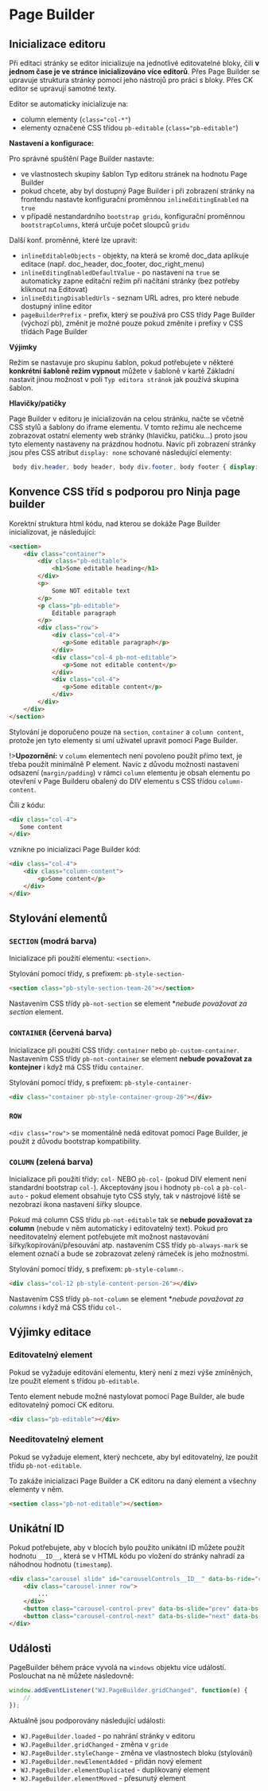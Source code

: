 # Page Builder

## Inicializace editoru

Při editaci stránky se editor inicializuje na jednotlivé editovatelné bloky, čili **v jednom čase je ve stránce inicializováno více editorů**. Přes Page Builder se upravuje struktura stránky pomocí jeho nástrojů pro práci s bloky. Přes CK editor se upravují samotné texty.

Editor se automaticky inicializuje na:
- column elementy (`class="col-*"`)
- elementy označené CSS třídou `pb-editable` (`class="pb-editable"`)

**Nastavení a konfigurace:**

Pro správné spuštění Page Builder nastavte:
- ve vlastnostech skupiny šablon Typ editoru stránek na hodnotu Page Builder
- pokud chcete, aby byl dostupný Page Builder i při zobrazení stránky na frontendu nastavte konfigurační proměnnou `inlineEditingEnabled` na `true`
- v případě nestandardního `bootstrap gridu`, konfigurační proměnnou `bootstrapColumns`, která určuje počet sloupců `gridu`

Další konf. proměnné, které lze upravit:
- `inlineEditableObjects` - objekty, na která se kromě doc\_data aplikuje editace (např. doc\_header, doc\_footer, doc\_right\_menu)
- `inlineEditingEnabledDefaultValue` - po nastavení na `true` se automaticky zapne editační režim při načítání stránky (bez potřeby kliknout na Editovat)
- `inlineEditingDisabledUrls` - seznam URL adres, pro které nebude dostupný inline editor
- `pageBuilderPrefix` - prefix, který se používá pro CSS třídy Page Builder (výchozí pb), změnit je možné pouze pokud změníte i prefixy v CSS třídách Page Builder

**Výjimky**

Režim se nastavuje pro skupinu šablon, pokud potřebujete v některé **konkrétní šabloně režim vypnout** můžete v šabloně v kartě Základní nastavit jinou možnost v poli `Typ editora stránok` jak používá skupina šablon.

**Hlavičky/patičky**

Page Builder v editoru je inicializován na celou stránku, načte se včetně CSS stylů a šablony do iframe elementu. V tomto režimu ale nechceme zobrazovat ostatní elementy web stránky (hlavičku, patičku...) proto jsou tyto elementy nastaveny na prázdnou hodnotu. Navíc při zobrazení stránky jsou přes CSS atribut `display: none` schované následující elementy:

```css
 body div.header, body header, body div.footer, body footer { display: none; }
```

## Konvence CSS tříd s podporou pro Ninja page builder

Korektní struktura html kódu, nad kterou se dokáže Page Builder inicializovat, je následující:

```html
<section>
    <div class="container">
        <div class="pb-editable">
            <h1>Some editable heading</h1>
        </div>
        <p>
            Some NOT editable text
        </p>
        <p class="pb-editable">
            Editable paragraph
        </p>
        <div class="row">
            <div class="col-4">
               <p>Some editable paragraph</p>
            </div>
            <div class="col-4 pb-not-editable">
               <p>Some not editable content</p>
            </div>
            <div class="col-4">
               <p>Some editable content</p>
            </div>
        </div>
    </div>
</section>
```

Stylování je doporučeno pouze na `section`, `container` a `column content`, protože jen tyto elementy si umí uživatel upravit pomocí Page Builder.

!>**Upozornění:** v `column` elementech není povoleno použít přímo text, je třeba použít minimálně P element. Navíc z důvodu možnosti nastavení odsazení (`margin/padding`) v rámci `column` elementu je obsah elementu po otevření v Page Builderu obalený do DIV elementu s CSS třídou `column-content`.

Čili z kódu:

```html
<div class="col-4">
   Some content
</div>
```

vznikne po inicializaci Page Builder kód:

```html
<div class="col-4">
    <div class="column-content">
        <p>Some content</p>
    </div>
</div>
```

## Stylování elementů

### `SECTION` (modrá barva)

Inicializace při použití elementu: `<section>`.

Stylování pomocí třídy, s prefixem: `pb-style-section-`

```html
<section class="pb-style-section-team-26"></section>
```

Nastavením CSS třídy `pb-not-section` se element \**nebude považovat za section* element.

### `CONTAINER` (červená barva)

Inicializace při použití CSS třídy: `container` nebo `pb-custom-container`. Nastavením CSS třídy `pb-not-container` se element **nebude považovat za kontejner** i když má CSS třídu `container`.

Stylování pomocí třídy, s prefixem: `pb-style-container-`

```html
<div class="container pb-style-container-group-26"></div>
```

### `ROW`

`<div class="row">` se momentálně nedá editovat pomocí Page Builder, je použit z důvodu bootstrap kompatibility.

### `COLUMN` (zelená barva)

Inicializace při použití třídy: `col-` NEBO `pb-col-` (pokud DIV element není standardní bootstrap `col-`). Akceptovány jsou i hodnoty `pb-col` a `pb-col-auto` - pokud element obsahuje tyto CSS styly, tak v nástrojové liště se nezobrazí ikona nastavení šířky sloupce.

Pokud má column CSS třídu `pb-not-editable` tak se **nebude považovat za column** (nebude v něm automaticky i editovatelný text). Pokud pro needitovatelný element potřebujete mít možnost nastavování šířky/kopírování/přesouvání atp. nastavením CSS třídy `pb-always-mark` se element označí a bude se zobrazovat zelený rámeček is jeho možnostmi.

Stylování pomocí třídy, s prefixem: `pb-style-column-`.

```html
<div class="col-12 pb-style-content-person-26"></div>
```

Nastavením CSS třídy `pb-not-column` se element \**nebude považovat za columns* i když má CSS třídu `col-`.

## Výjimky editace

### Editovatelný element

Pokud se vyžaduje editování elementu, který není z mezi výše zmíněných, lze použít element s třídou `pb-editable`.

Tento element nebude možné nastylovat pomocí Page Builder, ale bude editovatelný pomocí CK editoru.

```html
<div class="pb-editable"></div>
```

### Needitovatelný element

Pokud se vyžaduje element, který nechcete, aby byl editovatelný, lze použít třídu `pb-not-editable`.

To zakáže inicializaci Page Builder a CK editoru na daný element a všechny elementy v něm.

```html
<section class="pb-not-editable"></section>
```

## Unikátní ID

Pokud potřebujete, aby v blocích bylo použito unikátní ID můžete použít hodnotu `__ID__`, která se v HTML kódu po vložení do stránky nahradí za náhodnou hodnotu (`timestamp`).

```html
<div class="carousel slide" id="carouselControls__ID__" data-bs-ride="carousel">
    <div class="carousel-inner row">
        ...
    </div>
    <button class="carousel-control-prev" data-bs-slide="prev" data-bs-target="#carouselControls__ID__" type="button"></button>
    <button class="carousel-control-next" data-bs-slide="next" data-bs-target="#carouselControls__ID__" type="button"></button>
</div>
```

## Události

PageBuilder během práce vyvolá na `windows` objektu více událostí. Poslouchat na ně můžete následovně:

```javascript
window.addEventListener("WJ.PageBuilder.gridChanged", function(e) {
    //
});
```

Aktuálně jsou podporovány následující události:
- `WJ.PageBuilder.loaded` - po nahrání stránky v editoru
- `WJ.PageBuilder.gridChanged` - změna v `gride`
- `WJ.PageBuilder.styleChange` - změna ve vlastnostech bloku (stylování)
- `WJ.PageBuilder.newElementAdded` - přidán nový element
- `WJ.PageBuilder.elementDuplicated` - duplikovaný element
- `WJ.PageBuilder.elementMoved` - přesunutý element
